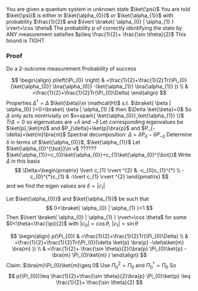 You are given a quantum system in unknown state $\ket{\psi}$
You are told $\ket{\psi}$ is either in $\ket{\alpha_{0}}$ or $\ket{\alpha_{1}}$ with probability $\frac{1}{2}$
and $\lvert \braket{ \alpha_{0} | \alpha_{1} } \rvert=\cos \theta$
The probability $p$ of correctly identifying the state 
by ANY measurement satisfies $p\leq \frac{1}{2}+ \frac{\sin \theta}{2}$
This bound is TIGHT 

### Proof
Do a 2-outcome measurement
Probability of success

$$
\begin{align}
p\left(\Pi_{0} \right) & =\frac{1}{2}+\frac{1}{2}Tr(\Pi_{0}(\ket{\alpha_{0}} \bra{\alpha_{0}} -\ket{\alpha_{1}} \bra{\alpha_{1}} )) \\
 & =\frac{1}{2}+\frac{1}{2}Tr(\Pi_{0}\Delta)
\end{align}
$$
Properties 
$\Delta ^{\dagger}=\Delta$
$\ket{\beta}\in \mathcal{H}$ s.t. $\braket{ \beta | \alpha_{0} }=0=\braket{ \beta | \alpha_{1} }$
then $\Delta \ket{\beta}=0$
So $\Delta$ only acts nontrivially on $v=span\{ \ket{\alpha_{0}},\ket{\alpha_{1}} \}$
$Tr\Delta=0$ so eigenvalues are $+\delta$ and $-\delta$
Let corresponding eigenvalues be $\ket{p},\ket{m}$ and $P_{\delta}=\ket{p}\bra{p}$ and $P_{-\delta}=\ket{m}\bra{m}$
Spectral decomposition: $\Delta=\delta P_{\delta}-\delta P_{-\delta}$
Determine $\delta$ in terms of $\ket{\alpha_{0}}$, $\ket{\alpha_{1}}$
Let $\ket{\alpha_{0}^{\bot}}\in v$ ??????
$\ket{\alpha_{1}}=c_{0}\ket{\alpha_{0}}+c_{1}\ket{\alpha_{0}^{\bot}}$
Write $\Delta$ in this basis
$$
\Delta=\begin{pmatrix}
\lvert c_{1} \rvert ^{2} & -c_{0}c_{1}^{*} \\
-c_{0}^{*}c_{1} & -\lvert c_{1} \rvert ^{2}
\end{pmatrix}
$$
and we find the eigen values are $\delta=\lvert c_{1} \rvert$

Let $\ket{\alpha_{0}}$ and $\ket{\alpha_{1}}$ be such that
$$
0<\braket{ \alpha_{0} | \alpha_{1} }<1
$$
Then $\lvert \braket{ \alpha_{0} | \alpha_{1} } \rvert=\cos \theta$ for some $0<\theta<\frac{\pi}{2}$
with $\lvert c_{0} \rvert=\cos \theta$, $\lvert c_{1} \rvert=\sin \theta$

$$
\begin{align}
p(\Pi_{0}) & =\frac{1}{2}+\frac{1}{2}Tr(\Pi_{0}\Delta) \\
 & =\frac{1}{2}+\frac{1}{2}Tr(\Pi_{0}(\delta \ket{p} \bra{p} -\delta\ket{m} \bra{m} )) \\
 & =\frac{1}{2}+ \frac{\sin \theta}{2}(\bra{p} \Pi_{0}\ket{p} -\bra{m} \Pi_{0}\ket{m} )
\end{align}
$$
Claim: $\bra{m}\Pi_{0}\ket{m}\geq 0$
Use $\Pi_{0}^{2}=\Pi_{0}$ and $\Pi_{0}^{\dagger}=\Pi_{0}$
So
$$
p(\Pi_{0})\leq \frac{1}{2}+\frac{\sin \theta}{2}\bra{p} \Pi_{0}\ket{p} \leq \frac{1}{2}+ \frac{\sin \theta}{2}
$$

